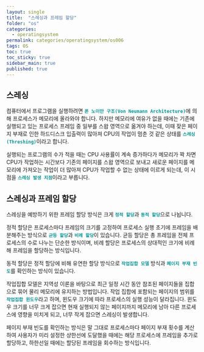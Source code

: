 ```yaml
---
layout: single
title:  "스레싱과 프레임 할당"
folder: "os"
categories:
  - operatingsystem
permalink: categories/operatingsystem/os006
tags: OS
toc: true
toc_sticky: true
sidebar_main: true
published: true
---
```


## 스레싱
컴퓨터에서 프로그램을 실행하려면 <span style="color: rgb(3, 150, 150); font-weight: bold;">`폰 노이만 구조(Von Neumann Architecture)`</span>에 의해 프로세스가 메모리에 올라와야 합니다. 하지만 메모리에 여유가 없을 때에는 기존에 실행되고 있는 프로세스 프레임 중 일부를 스왑 영역으로 옮겨야 하는데, 이때 잦은 페이지 부재로 인한 하드디스크 입출력이 많아져 CPU의 작업이 멈춘 것 같은 상태를 <span style="color: rgb(3, 150, 150); font-weight: bold;">`스레싱(Threshing)`</span>이라고 합니다.

실행되는 프로그램의 수가 적을 때는 CPU 사용률이 계속 증가하다가 메모리가 꽉 차면 CPU가 작업하는 시간보다 기존의 페이지를 스왑 영역으로 보내고 새로운 페이지를 메모리에 가져오는 작업이 더 많아져 CPU가 작업할 수 없는 상태에 이르게 되는데, 이 시점을 <span style="color: rgb(3, 150, 150); font-weight: bold;">`스레싱 발생 지점`</span>이라고 부릅니다.

## 스레싱과 프레임 할당
스레싱을 예방하기 위한 프레임 할당 방식은 크게 <span style="color: rgb(3, 150, 150); font-weight: bold;">`정적 할당`</span>과 <span style="color: rgb(3, 150, 150); font-weight: bold;">`동적 할당`</span>으로 나뉩니다.

정적 할당은 프로세스마다 프레임의 크기를 고정하여 프로세스 실행 초기에 프레임을 배분해주는 방식으로 <span style="color: rgb(3, 150, 150); font-weight: bold;">`균등 할당`</span>과 <span style="color: rgb(3, 150, 150); font-weight: bold;">`비례 할당`</span>이 있습니다. 균등 할당은 총 프레임을 전체 프로세스의 수로 나누는 단순한 방식이며, 비례 할당은 프로세스의 상대적인 크기에 비례해 프레임을 할당하는 방식입니다.

동적 할당은 정적 할당에 비해 유연한 할당 방식으로 <span style="color: rgb(3, 150, 150); font-weight: bold;">`작업집합 모델`</span> 방식과 <span style="color: rgb(3, 150, 150); font-weight: bold;">`페이지 부재 빈도`</span>를 확인하는 방식이 있습니다.

작업집합 모델은 지역성 이론을 바탕으로 최근 일정 시간 동안 참조된 페이지들을 집합으로 묶어 물리 메모리에 유지하는 방법입니다. 작업 집합에 포함되는 페이지의 범위를 <span style="color: rgb(3, 150, 150); font-weight: bold;">`작업집합 윈도우`</span>라고 하며, 윈도우 크기에 따라 프로세스의 실행 성능이 달라집니다. 윈도우 크기를 너무 크게 잡으면 현재 실행되지 않는 페이지까지 메모리에 남아 다른 프로세스에 영향을 미치게 되고, 너무 작게 잡으면 스레싱이 발생합니다.

페이지 부재 빈도를 확인하는 방식은 말 그대로 프로세스마다 페이지 부재 횟수를 계산하여 사용자가 미리 설정한 상한선에 도달했을 때에는 해당 프로세스에 프레임을 추가로 할당하고, 하한선일 때에는 할당된 프레임을 회수하는 방식입니다.